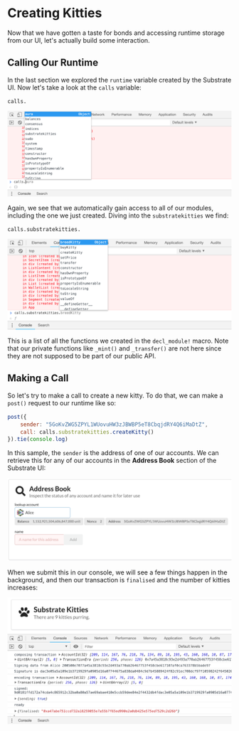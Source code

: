Creating Kitties
===

Now that we have gotten a taste for bonds and accessing runtime storage from our UI, let's actually build some interaction.

## Calling Our Runtime

In the last section we explored the `runtime` variable created by the Substrate UI. Now let's take a look at the `calls` variable:

```
calls.
```

![An image of the `calls` autocomplete](./assets/calls-autocomplete.png)

Again, we see that we automatically gain access to all of our modules, including the one we just created. Diving into the `substratekitties` we find:

```
calls.substratekitties.
```

![An image of `calls.substratekitties` autocomplete](./assets/calls-substratekitties-autocomplete.png)

This is a list of all the functions we created in the `decl_module!` macro. Note that our private functions like `_mint()` and `_transfer()` are not here since they are not supposed to be part of our public API.

## Making a Call

So let's try to make a call to create a new kitty. To do that, we can make a `post()` request to our runtime like so:

```javascript
post({
    sender: "5GoKvZWG5ZPYL1WUovuHW3zJBWBP5eT8CbqjdRY4Q6iMaDtZ",
    call: calls.substratekitties.createKitty()
}).tie(console.log)
```

In this sample, the `sender` is the address of one of our accounts. We can retrieve this for any of our accounts in the **Address Book** section of the Substrate UI:

![An image of the Address Book section](./assets/address-book.png)

When we submit this in our console, we will see a few things happen in the background, and then our transaction is `finalised` and the number of kitties increases:

![An image of creating a kitty from console](./assets/transaction-from-console.png)

## 